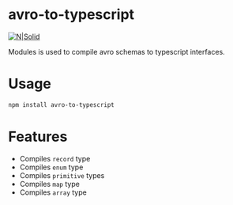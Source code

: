 # avro-to-typescript

[![N|Solid](https://www.degordian.com/static/img/logo-degordian_d@2x.png)](https://www.degordian.com/)

Modules is used to compile avro schemas to typescript interfaces.

# Usage
```sh
npm install avro-to-typescript
```

# Features

  - Compiles `record` type
  - Compiles `enum` type
  - Compiles `primitive` types
  - Compiles `map` type
  - Compiles `array` type

